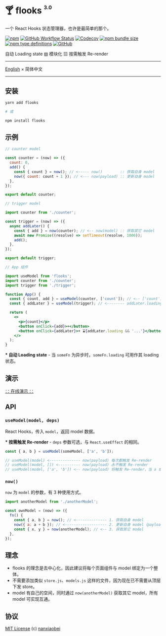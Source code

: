 # 🍸 flooks <sup><sup><sub>3.0</sub></sup></sup>

一个 React Hooks 状态管理器，也许是最简单的那个。

[![npm](https://img.shields.io/npm/v/flooks?style=flat-square)](https://www.npmjs.com/package/flooks)
[![GitHub Workflow Status](https://img.shields.io/github/workflow/status/nanxiaobei/flooks/Test?style=flat-square)](https://github.com/nanxiaobei/flooks/actions?query=workflow%3ATest)
[![Codecov](https://img.shields.io/codecov/c/github/nanxiaobei/flooks?style=flat-square)](https://codecov.io/gh/nanxiaobei/flooks)
[![npm bundle size](https://img.shields.io/bundlephobia/minzip/flooks?style=flat-square)](https://bundlephobia.com/result?p=flooks)
[![npm type definitions](https://img.shields.io/npm/types/typescript?style=flat-square)](https://github.com/nanxiaobei/flooks/blob/master/src/index.ts)
[![GitHub](https://img.shields.io/github/license/nanxiaobei/flooks?style=flat-square)](https://github.com/nanxiaobei/flooks/blob/master/LICENSE)

自动 Loading state ▨ 模块化 ▨ 按需触发 Re-render

---

[English](./README.md) × 简体中文

---

## 安装

```sh
yarn add flooks

# 或

npm install flooks
```

## 示例

```js
// counter model

const counter = (now) => ({
  count: 0,
  add() {
    const { count } = now(); // <----- now()        :: 获取自身 model
    now({ count: count + 1 }); // <--- now(payload) :: 更新自身 model
  },
});

export default counter;
```

```js
// trigger model

import counter from './counter';

const trigger = (now) => ({
  async addLater() {
    const { add } = now(counter); // <-- now(model) :: 获取其它 model
    await new Promise((resolve) => setTimeout(resolve, 1000));
    add();
  },
});

export default trigger;
```

```jsx
// App 组件

import useModel from 'flooks';
import counter from './counter';
import trigger from './trigger';

function App() {
  const { count, add } = useModel(counter, ['count']); // <-- ['count'] :: 按需触发 Re-render
  const { addLater } = useModel(trigger); // <-------- addLater.loading :: 自动 Loading state

  return (
    <>
      <p>{count}</p>
      <button onClick={add}>+</button>
      <button onClick={addLater}>+ ⌛{addLater.loading && '...'}</button>
    </>
  );
}
```

**\* 自动 Loading state** - 当 `someFn` 为异步时，`someFn.loading` 可用作其 loading 状态。

## 演示

[∷ 在线演示 ∷](https://codesandbox.io/s/flooks-gqye5)

## API

### `useModel(model, deps)`

React Hooks，传入 `model`，返回 model 数据。

**\* 按需触发 Re-render** - `deps` 参数可选，与 `React.useEffect` 的相同。

```js
const { a, b } = useModel(someModel, ['a', 'b']);

// useModel(model) <-------------- now(payload) 每次都触发 Re-render
// useModel(model, []) <---------- now(payload) 永不触发 Re-render
// useModel(model, ['a', 'b']) <-- now(payload) 将触发 Re-render，当 a 或 b 在 payload 中时
```

### `now()`

`now` 为 `model` 的参数，有 3 种使用方式。

```js
import anotherModel from './anotherModel';

const ownModel = (now) => ({
  fn() {
    const { a, b } = now(); // <-------------- 1. 获取自身 model
    now({ a: a + b }); // <------------------- 2. 更新自身 model（payload 为对象）
    const { x, y } = now(anotherModel); // <-- 3. 获取其它 model
  },
});
```

## 理念

- flooks 的理念是去中心化，因此建议将每个页面组件与 model 绑定为一个整体。
- 不需要添加类似 `store.js`、`models.js` 这样的文件，因为现在已不需要从顶层下发 store。
- model 有自己的空间，同时通过 `now(anotherModel)` 获取其它 model，所有 model 可实现互通。

## 协议

[MIT License](https://github.com/nanxiaobei/flooks/blob/master/LICENSE) (c) [nanxiaobei](https://mrlee.me/)
